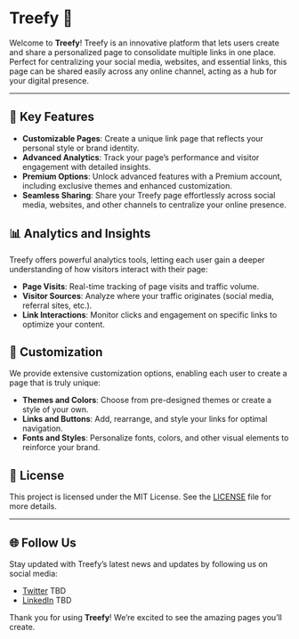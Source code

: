 # Treefy 🌳

Welcome to **Treefy**! Treefy is an innovative platform that lets users create and share a personalized page to consolidate multiple links in one place. Perfect for centralizing your social media, websites, and essential links, this page can be shared easily across any online channel, acting as a hub for your digital presence.

---

## 🚀 Key Features

- **Customizable Pages**: Create a unique link page that reflects your personal style or brand identity.
- **Advanced Analytics**: Track your page’s performance and visitor engagement with detailed insights.
- **Premium Options**: Unlock advanced features with a Premium account, including exclusive themes and enhanced customization.
- **Seamless Sharing**: Share your Treefy page effortlessly across social media, websites, and other channels to centralize your online presence.

## 📊 Analytics and Insights

Treefy offers powerful analytics tools, letting each user gain a deeper understanding of how visitors interact with their page:

- **Page Visits**: Real-time tracking of page visits and traffic volume.
- **Visitor Sources**: Analyze where your traffic originates (social media, referral sites, etc.).
- **Link Interactions**: Monitor clicks and engagement on specific links to optimize your content.

## 🎨 Customization

We provide extensive customization options, enabling each user to create a page that is truly unique:

- **Themes and Colors**: Choose from pre-designed themes or create a style of your own.
- **Links and Buttons**: Add, rearrange, and style your links for optimal navigation.
- **Fonts and Styles**: Personalize fonts, colors, and other visual elements to reinforce your brand.

## 📄 License

This project is licensed under the MIT License. See the [LICENSE](https://github.com/treefy/treefy-main/LICENSE) file for more details.

---

## 🌐 Follow Us

Stay updated with Treefy’s latest news and updates by following us on social media:

- [Twitter](https://twitter.com/treefy) TBD
- [LinkedIn](https://www.linkedin.com/company/treefy) TBD

Thank you for using **Treefy**! We’re excited to see the amazing pages you’ll create.

